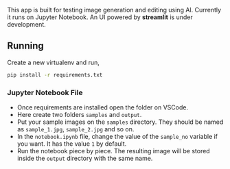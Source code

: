 This app is built for testing image generation and editing using AI. Currently it runs on Jupyter Notebook. An UI powered by __streamlit__ is under development.

## Running

Create a new virtualenv and run,

```bash
pip install -r requirements.txt
```

### Jupyter Notebook File

- Once requirements are installed open the folder on VSCode.
- Here create two folders `samples` and `output`.
- Put your sample images on the `samples` directory. They should be named as `sample_1.jpg`, `sample_2.jpg` and so on.
- In the `notebook.ipynb` file, change the value of the `sample_no` variable if you want. It has the value `1` by default.
- Run the notebook piece by piece. The resulting image will be stored inside the `output` directory with the same name.
